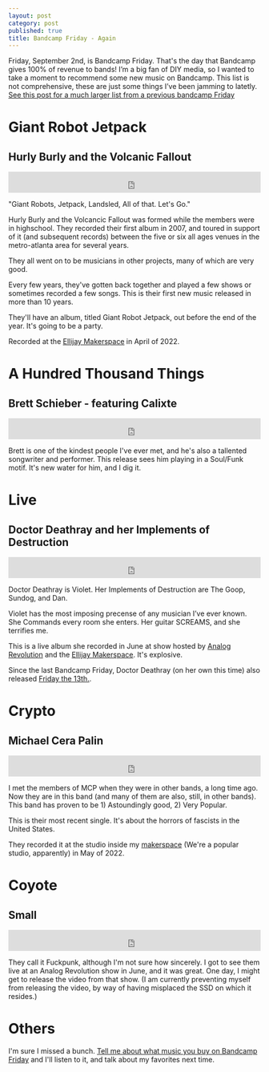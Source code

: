```yaml
---
layout: post
category: post
published: true
title: Bandcamp Friday - Again
---
```

Friday, September 2nd, is Bandcamp Friday. That's the day that Bandcamp gives 100% of revenue to bands! I’m a big fan of DIY media, so I wanted to take a moment to recommend some new music on Bandcamp. This list is not comprehensive, these are just some things I’ve been jamming to latetly. [See this post for a much larger list from a previous bandcamp Friday](http://ajroach42.com/bandcamp-friday/)

# Giant Robot Jetpack 

## Hurly Burly and the Volcanic Fallout 

<iframe style="border: 0; width: 100%; height: 42px;" src="https://bandcamp.com/EmbeddedPlayer/track=3239824894/size=small/bgcol=ffffff/linkcol=0687f5/transparent=true/" seamless><a href="https://hurlyburlyandthevolcanicfallout.bandcamp.com/track/put-on-a-show">PUT ON A SHOW! by Hurly Burly and the Volcanic Fallout</a></iframe>

"Giant Robots, Jetpack, Landsled, All of that. Let's Go." 

Hurly Burly and the Volcancic Fallout was formed while the members were in highschool. They recorded their first album in 2007, and toured in support of it (and subsequent records) between the five or six all ages venues in the metro-atlanta area for several years. 

They all went on to be musicians in other projects, many of which are very good.

Every few years, they've gotten back together and played a few shows or sometimes recorded a few songs. This is their first new music released in more than 10 years. 

They'll have an album, titled Giant Robot Jetpack, out before the end of the year. It's going to be a party. 

Recorded at the [Ellijay Makerspace](https://ellijaymakerspace.org) in April of 2022. 

# A Hundred Thousand Things

## Brett Schieber - featuring Calixte

<iframe style="border: 0; width: 100%; height: 42px;" src="https://bandcamp.com/EmbeddedPlayer/album=1597301640/size=small/bgcol=ffffff/linkcol=0687f5/transparent=true/" seamless><a href="https://brettschieber.bandcamp.com/album/a-hundred-thousand-things">A Hundred Thousand Things by Brett Schieber - featuring Calixte</a></iframe>

Brett is one of the kindest people I've ever met, and he's also a tallented songwriter and performer. This release sees him playing in a Soul/Funk motif. It's new water for him, and I dig it. 


# Live 

## Doctor Deathray and her Implements of Destruction

<iframe style="border: 0; width: 100%; height: 42px;" src="https://bandcamp.com/EmbeddedPlayer/album=981370329/size=small/bgcol=ffffff/linkcol=0687f5/transparent=true/" seamless><a href="https://doctordeathray.bandcamp.com/album/live">Live. by Doctor Deathray</a></iframe>


Doctor Deathray is Violet. Her Implements of Destruction are The Goop, Sundog, and Dan. 

Violet has the most imposing precense of any musician I’ve ever known. She Commands every room she enters. Her guitar SCREAMS, and she terrifies me.

This is a live album she recorded in June at show hosted by [Analog Revolution](https://analogrevolution.com) and the [Ellijay Makerspace](https://ellijaymakerspace.org). It's explosive. 

Since the last Bandcamp Friday, Doctor Deathray (on her own this time) also released [Friday the 13th.](https://doctordeathray.bandcamp.com/album/friday-the-13th).

# Crypto 

## Michael Cera Palin 

<iframe style="border: 0; width: 100%; height: 42px;" src="https://bandcamp.com/EmbeddedPlayer/track=2991832255/size=small/bgcol=ffffff/linkcol=0687f5/transparent=true/" seamless><a href="https://michaelcerapalin.bandcamp.com/track/crypto">Crypto by Michael Cera Palin</a></iframe>

I met the members of MCP when they were in other bands, a long time ago. Now they are in this band (and many of them are also, still, in other bands). This band has proven to be 1) Astoundingly good, 2) Very Popular. 

This is their most recent single. It's about the horrors of fascists in the United States. 

They recorded it at the studio inside my [makerspace](https://ellijaymakerspace.org) (We're a popular studio, apparently) in May of 2022. 


# Coyote

## Small

<iframe style="border: 0; width: 100%; height: 42px;" src="https://bandcamp.com/EmbeddedPlayer/track=995528633/size=small/bgcol=ffffff/linkcol=0687f5/transparent=true/" seamless><a href="https://smalltheband.bandcamp.com/track/coyote">Coyote by SMALL</a></iframe>

They call it Fuckpunk, although I'm not sure how sincerely. I got to see them live at an Analog Revolution show in June, and it was great. One day, I might get to release the video from that show. (I am currently preventing myself from releasing the video, by way of having misplaced the SSD on which it resides.) 

# Others

I'm sure I missed a bunch. [Tell me about what music you buy on Bandcamp Friday](https://retro.social/@ajroach42) and I'll listen to it, and talk about my favorites next time.
